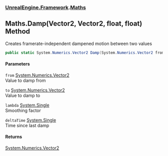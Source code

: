 ### [UnrealEngine.Framework](UnrealEngine_Framework.md 'UnrealEngine.Framework').[Maths](Maths.md 'UnrealEngine.Framework.Maths')
## Maths.Damp(Vector2, Vector2, float, float) Method
Creates framerate-independent dampened motion between two values  
```csharp
public static System.Numerics.Vector2 Damp(System.Numerics.Vector2 from, System.Numerics.Vector2 to, float lambda, float deltaTime);
```
#### Parameters
<a name='UnrealEngine_Framework_Maths_Damp(System_Numerics_Vector2_System_Numerics_Vector2_float_float)_from'></a>
`from` [System.Numerics.Vector2](https://docs.microsoft.com/en-us/dotnet/api/System.Numerics.Vector2 'System.Numerics.Vector2')  
Value to damp from
  
<a name='UnrealEngine_Framework_Maths_Damp(System_Numerics_Vector2_System_Numerics_Vector2_float_float)_to'></a>
`to` [System.Numerics.Vector2](https://docs.microsoft.com/en-us/dotnet/api/System.Numerics.Vector2 'System.Numerics.Vector2')  
Value to damp to
  
<a name='UnrealEngine_Framework_Maths_Damp(System_Numerics_Vector2_System_Numerics_Vector2_float_float)_lambda'></a>
`lambda` [System.Single](https://docs.microsoft.com/en-us/dotnet/api/System.Single 'System.Single')  
Smoothing factor
  
<a name='UnrealEngine_Framework_Maths_Damp(System_Numerics_Vector2_System_Numerics_Vector2_float_float)_deltaTime'></a>
`deltaTime` [System.Single](https://docs.microsoft.com/en-us/dotnet/api/System.Single 'System.Single')  
Time since last damp
  
#### Returns
[System.Numerics.Vector2](https://docs.microsoft.com/en-us/dotnet/api/System.Numerics.Vector2 'System.Numerics.Vector2')  
